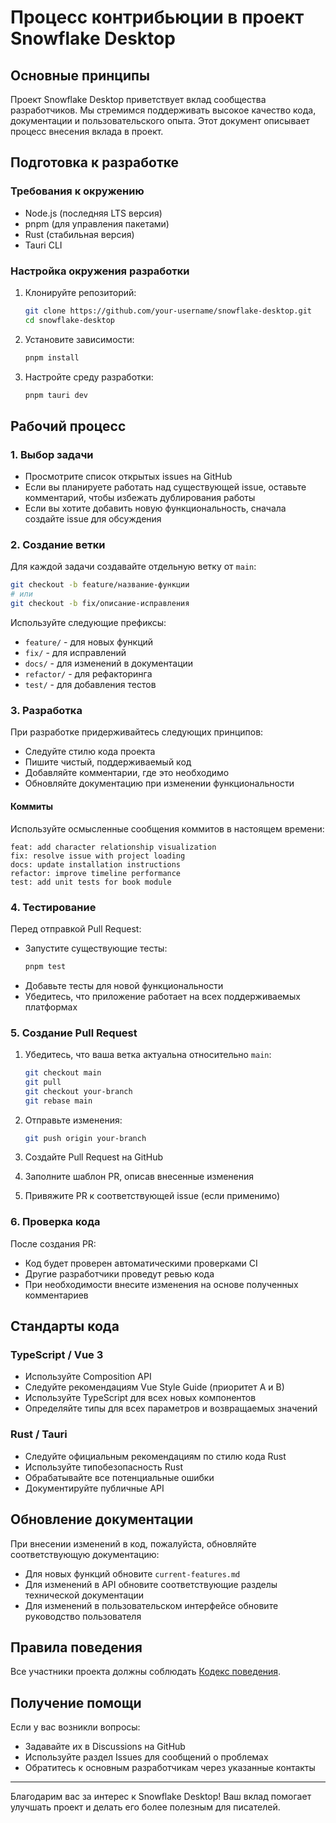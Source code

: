 # Процесс контрибьюции в проект Snowflake Desktop

## Основные принципы

Проект Snowflake Desktop приветствует вклад сообщества разработчиков. Мы стремимся поддерживать высокое качество кода, документации и пользовательского опыта. Этот документ описывает процесс внесения вклада в проект.

## Подготовка к разработке

### Требования к окружению

- Node.js (последняя LTS версия)
- pnpm (для управления пакетами)
- Rust (стабильная версия)
- Tauri CLI

### Настройка окружения разработки

1. Клонируйте репозиторий:

   ```bash
   git clone https://github.com/your-username/snowflake-desktop.git
   cd snowflake-desktop
   ```

2. Установите зависимости:

   ```bash
   pnpm install
   ```

3. Настройте среду разработки:
   ```bash
   pnpm tauri dev
   ```

## Рабочий процесс

### 1. Выбор задачи

- Просмотрите список открытых issues на GitHub
- Если вы планируете работать над существующей issue, оставьте комментарий, чтобы избежать дублирования работы
- Если вы хотите добавить новую функциональность, сначала создайте issue для обсуждения

### 2. Создание ветки

Для каждой задачи создавайте отдельную ветку от `main`:

```bash
git checkout -b feature/название-функции
# или
git checkout -b fix/описание-исправления
```

Используйте следующие префиксы:

- `feature/` - для новых функций
- `fix/` - для исправлений
- `docs/` - для изменений в документации
- `refactor/` - для рефакторинга
- `test/` - для добавления тестов

### 3. Разработка

При разработке придерживайтесь следующих принципов:

- Следуйте стилю кода проекта
- Пишите чистый, поддерживаемый код
- Добавляйте комментарии, где это необходимо
- Обновляйте документацию при изменении функциональности

#### Коммиты

Используйте осмысленные сообщения коммитов в настоящем времени:

```
feat: add character relationship visualization
fix: resolve issue with project loading
docs: update installation instructions
refactor: improve timeline performance
test: add unit tests for book module
```

### 4. Тестирование

Перед отправкой Pull Request:

- Запустите существующие тесты:
  ```bash
  pnpm test
  ```
- Добавьте тесты для новой функциональности
- Убедитесь, что приложение работает на всех поддерживаемых платформах

### 5. Создание Pull Request

1. Убедитесь, что ваша ветка актуальна относительно `main`:

   ```bash
   git checkout main
   git pull
   git checkout your-branch
   git rebase main
   ```

2. Отправьте изменения:

   ```bash
   git push origin your-branch
   ```

3. Создайте Pull Request на GitHub
4. Заполните шаблон PR, описав внесенные изменения
5. Привяжите PR к соответствующей issue (если применимо)

### 6. Проверка кода

После создания PR:

- Код будет проверен автоматическими проверками CI
- Другие разработчики проведут ревью кода
- При необходимости внесите изменения на основе полученных комментариев

## Стандарты кода

### TypeScript / Vue 3

- Используйте Composition API
- Следуйте рекомендациям Vue Style Guide (приоритет A и B)
- Используйте TypeScript для всех новых компонентов
- Определяйте типы для всех параметров и возвращаемых значений

### Rust / Tauri

- Следуйте официальным рекомендациям по стилю кода Rust
- Используйте типобезопасность Rust
- Обрабатывайте все потенциальные ошибки
- Документируйте публичные API

## Обновление документации

При внесении изменений в код, пожалуйста, обновляйте соответствующую документацию:

- Для новых функций обновите `current-features.md`
- Для изменений в API обновите соответствующие разделы технической документации
- Для изменений в пользовательском интерфейсе обновите руководство пользователя

## Правила поведения

Все участники проекта должны соблюдать [Кодекс поведения](CODE_OF_CONDUCT.md).

## Получение помощи

Если у вас возникли вопросы:

- Задавайте их в Discussions на GitHub
- Используйте раздел Issues для сообщений о проблемах
- Обратитесь к основным разработчикам через указанные контакты

---

Благодарим вас за интерес к Snowflake Desktop! Ваш вклад помогает улучшать проект и делать его более полезным для писателей.
